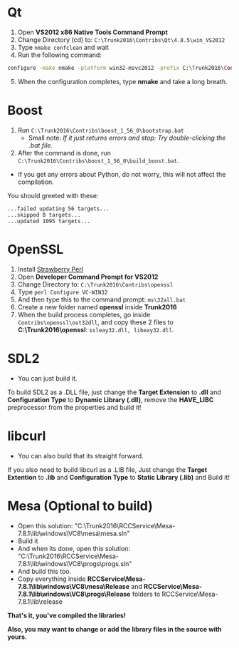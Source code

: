 # Qt
1. Open **VS2012 x86 Native Tools Command Prompt**
2. Change Directory (cd) to: `C:\Trunk2016\Contribs\Qt\4.8.5\win_VS2012`
3. Type `nmake confclean` and wait
4. Run the following command:
```sh
configure -make nmake -platform win32-msvc2012 -prefix C:\Trunk2016\Contribs\Qt\4.8.5\win_VS2012 -opensource -confirm-license -opengl desktop -nomake examples -nomake tests -webkit -xmlpatterns
```
5. When the configuration completes, type **nmake** and take a long breath.
 
# Boost
1. Run `C:\Trunk2016\Contribs\boost_1_56_0\bootstrap.bat`
   - Small note: _If it just returns errors and stop: Try double-clicking the .bat file._
2. After the command is done, run `C:\Trunk2016\Contribs\boost_1_56_0\build_boost.bat`.
- If you get any errors about Python, do not worry, this will not affect the compilation.

You should greeted with these:

```
...failed updating 56 targets...
...skipped 8 targets...
...updated 1095 targets...
```

# OpenSSL
1. Install [Strawberry Perl](https://strawberryperl.com/)
2. Open **Developer Command Prompt for VS2012**
3. Change Directory to: `C:\Trunk2016\Contribs\openssl`
4. Type `perl Configure VC-WIN32`
5. And then type this to the command prompt: `ms\32all.bat`
6. Create a new folder named **openssl** inside **Trunk2016**
7. When the build process completes, go inside `Contribs\openssl\out32dll`, and copy these 2 files to **C:\Trunk2016\openssl**: `ssleay32.dll, libeay32.dll`.

# SDL2
- You can just build it.

To build SDL2 as a .DLL file, just change the **Target Extension** to **.dll** and **Configuration Type** to **Dynamic Library (.dll)**, remove the **HAVE_LIBC** preprocessor from the properties and build it!

# libcurl
- You can also build that its straight forward.

If you also need to build libcurl as a .LIB file, Just change the **Target Extention** to **.lib** and **Configuration Type** to **Static Library (.lib)** and Build it!

# Mesa (Optional to build)
- Open this solution: "C:\Trunk2016\RCCService\Mesa-7.8.1\lib\windows\VC8\mesa\mesa.sln"
- Build it
- And when its done, open this solution: "C:\Trunk2016\RCCService\Mesa-7.8.1\lib\windows\VC8\progs\progs.sln"
- And build this too.
- Copy everything inside **RCCService\Mesa-7.8.1\lib\windows\VC8\mesa\Release** and **RCCService\Mesa-7.8.1\lib\windows\VC8\progs\Release** folders to RCCService\Mesa-7.8.1\lib\release

**That's it, you've compiled the libraries!**

**Also, you may want to change or add the library files in the source with yours.**

